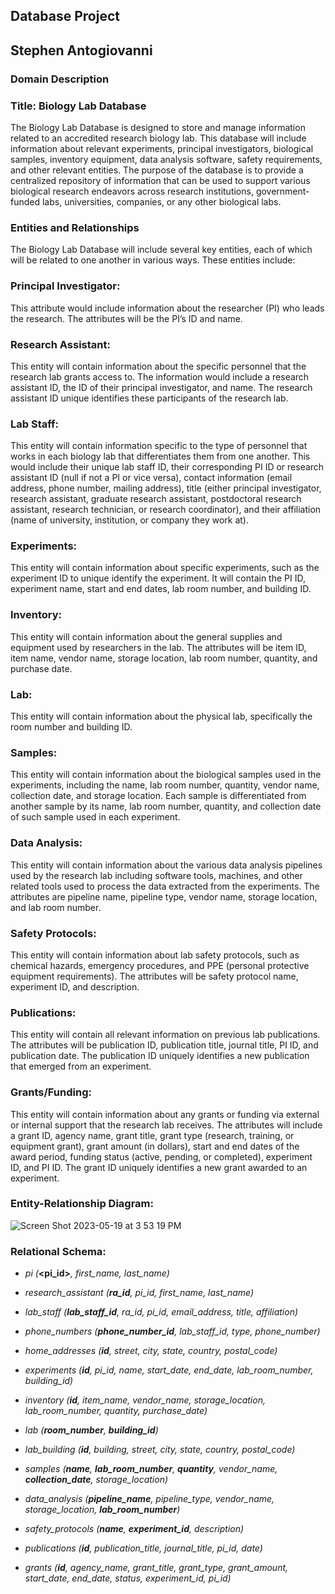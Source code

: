 ## Database Project
## Stephen Antogiovanni

### Domain Description
### Title: Biology Lab Database
The Biology Lab Database is designed to store and manage information related to an accredited research biology lab. This database will include information about relevant experiments, principal investigators, biological samples, inventory equipment, data analysis software, safety requirements, and other relevant entities. The purpose of the database is to provide a centralized repository of information that can be used to support various biological research endeavors across research institutions, government-funded labs, universities, companies, or any other biological labs.

### Entities and Relationships
The Biology Lab Database will include several key entities, each of which will be related to one another in various ways. These entities include: 

### Principal Investigator: ### 
This attribute would include information about the researcher (PI) who leads the research. The attributes will be the PI’s ID and name.

### Research Assistant: ###
This entity will contain information about the specific personnel that the research lab grants access to. The information would include a research assistant ID, the ID of their principal investigator, and name. The research assistant ID unique identifies these participants of the research lab.

### Lab Staff: ###
This entity will contain information specific to the type of personnel that works in each biology lab that differentiates them from one another. This would include their unique lab staff ID, their corresponding PI ID or research assistant ID (null if not a PI or vice versa), contact information (email address, phone number, mailing address), title (either principal investigator, research assistant, graduate research assistant, postdoctoral research assistant, research technician, or research coordinator), and their affiliation (name of university, institution, or company they work at).

### Experiments: ###
This entity will contain information about specific experiments, such as the experiment ID to unique identify the experiment. It will contain the PI ID, experiment name, start and end dates, lab room number, and building ID.

### Inventory: ###
This entity will contain information about the general supplies and equipment used by researchers in the lab. The attributes will be item ID, item name, vendor name, storage location, lab room number, quantity, and purchase date.

### Lab: ###
This entity will contain information about the physical lab, specifically the room number and building ID.

### Samples: ###
This entity will contain information about the biological samples used in the experiments, including the name, lab room number, quantity, vendor name, collection date, and storage location. Each sample is differentiated from another sample by its name, lab room number, quantity, and collection date of such sample used in each experiment.

### Data Analysis: ###
This entity will contain information about the various data analysis pipelines used by the research lab including software tools, machines, and other related tools used to process the data extracted from the experiments. The attributes are pipeline name, pipeline type, vendor name, storage location, and lab room number.

### Safety Protocols: ###
This entity will contain information about lab safety protocols, such as chemical hazards, emergency procedures, and PPE (personal protective equipment requirements). The attributes will be safety protocol name, experiment ID, and description.

### Publications: ###
This entity will contain all relevant information on previous lab publications. The attributes will be publication ID, publication title, journal title, PI ID, and publication date. The publication ID uniquely identifies a new publication that emerged from an experiment.

### Grants/Funding: ###
This entity will contain information about any grants or funding via external or internal support that the research lab receives. The attributes will include a grant ID, agency name, grant title, grant type (research, training, or equipment grant), grant amount (in dollars), start and end dates of the award period, funding status (active, pending, or completed), experiment ID, and PI ID. The grant ID uniquely identifies a new grant awarded to an experiment.

### Entity-Relationship Diagram: ###
![Screen Shot 2023-05-19 at 3 53 19 PM](https://github.com/santogiovanni/biology-lab-database/assets/106194360/dfe1418f-6f20-4953-93bb-1ac277a722ea)

### Relational Schema: ###
- *pi (***<pi_id>***, first_name, last_name)*

- *research_assistant (***ra_id***, pi_id, first_name, last_name)*

- *lab_staff (***lab_staff_id***, ra_id, pi_id, email_address, title, affiliation)*

- *phone_numbers (***phone_number_id***, lab_staff_id, type, phone_number)*

- *home_addresses (***id***, street, city, state, country, postal_code)*

- *experiments (***id***, pi_id, name, start_date, end_date, lab_room_number, building_id)*

- *inventory (***id***, item_name, vendor_name, storage_location, lab_room_number, quantity, purchase_date)*

- *lab (***room_number***, ***building_id***)*

- *lab_building (***id***, building, street, city, state, country, postal_code)*

- *samples (***name***, ***lab_room_number***, ***quantity***, vendor_name, ***collection_date***, storage_location)*

- *data_analysis (***pipeline_name***, pipeline_type, vendor_name, storage_location, ***lab_room_number***)*

- *safety_protocols (***name***, ***experiment_id***, description)*

- *publications (***id***, publication_title, journal_title, pi_id, date)*

- *grants (***id***, agency_name, grant_title, grant_type, grant_amount, start_date, end_date, status, experiment_id, pi_id)*



